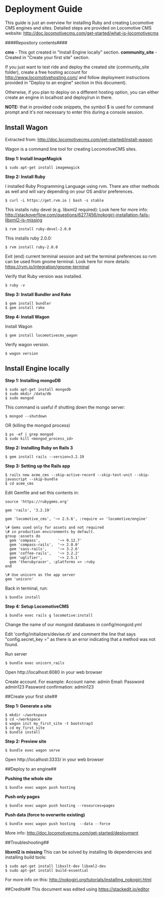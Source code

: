 # Deployment Guide #
This guide is just an overview for installing Ruby and creating Locomotive CMS engines and sites. Detailed steps are provided on Locomotive CMS website: http://doc.locomotivecms.com/get-started/what-is-locomotivecms

####Repository contents####

**cms** - This got created in "Install Engine locally" section.
**community_site** - Created in "Create your first site" section.

If you just want to test ride and deploy the created site (community_site folder), create a free hosting account for http://www.locomotivehosting.com/ and follow deployment instructions provided in "Deploy to an engine" section in this document).

Otherwise, if you plan to deploy on a different hosting option, you can either create an engine in localhost and deploy/run in there.

**NOTE:** that in provided code snippets, the symbol $ is used for command prompt and it's not necessary to enter this during a console session.

## Install Wagon ##

Extracted from: http://doc.locomotivecms.com/get-started/install-wagon

Wagon is a command line tool for creating LocomotiveCMS sites.

**Step 1: Install ImageMagick**

    $ sudo apt-get install imagemagick

**Step 2: Install Ruby**

I installed Ruby Programming Language using rvm. There are other methods as well and will vary depending on your OS and/or preferences.

    $ curl -L https://get.rvm.io | bash -s stable

This installs ruby devel (e.g. libxml2 required):
Look here for more info: http://stackoverflow.com/questions/6277456/nokogiri-installation-fails-libxml2-is-missing

    $ rvm install ruby-devel-2.0.0

This installs ruby 2.0.0:

    $ rvm install ruby-2.0.0


Exit (end) current terminal session and set the terminal preferences so rvm can be used from gnome terminal. Look here for more details: https://rvm.io/integration/gnome-terminal

Verify that Ruby version was installed.

    $ ruby -v

**Step 3: Install Bundler and Rake**

    $ gem install bundler
    $ gem install rake

**Step 4: Install Wagon**

Install Wagon

    $ gem install locomotivecms_wagon

Verify wagon version.

    $ wagon version


## Install Engine locally ##

**Step 1: Installing mongoDB**

    $ sudo apt-get install mongodb
    $ sudo mkdir /data/db
    $ sudo mongod

This command is useful if shutting down the mongo server:

    $ mongod --shutdown

OR (killing the mongod process)

    $ ps -ef | grep mongod
    $ sudo kill <mongod_process_id>

**Step 2: Installing Ruby on Rails 3**

    $ gem install rails --version=3.2.19

**Step 3: Setting up the Rails app**

    $ rails new acme_cms --skip-active-record --skip-test-unit --skip-javascript --skip-bundle
    $ cd acme_cms

Edit Gemfile and set this contents in:

    source 'https://rubygems.org'
    
    gem 'rails', '3.2.19'
    
    gem 'locomotive_cms', '~> 2.5.6', :require => 'locomotive/engine'
    
    \# Gems used only for assets and not required
    \# in production environments by default.
    group :assets do
      gem 'compass',        '~> 0.12.7'
      gem 'compass-rails',  '~> 2.0.0'
      gem 'sass-rails',     '~> 3.2.6'
      gem 'coffee-rails',   '~> 3.2.2'
      gem 'uglifier',       '~> 2.5.1'
      gem 'therubyracer', :platforms => :ruby
    end
    
    \# Use unicorn as the app server
    gem 'unicorn'

Back in terminal, run:

    $ bundle install

**Step 4: Setup LocomotiveCMS**

    $ bundle exec rails g locomotive:install

Change the name of our mongoid databases in config/mongoid.yml

Edit 'config/initializers/devise.rb' and comment the line that says "config.secret_key =" as there is an error indicating that a method was not found.

Run server

    $ bundle exec unicorn_rails

Open http://localhost:8080 in your web browser

Create account. For example:
Account name: admin
Email: <your email here>
Password admin123
Password confirmation: admin123


##Create your first site##

**Step 1: Generate a site**

    $ mkdir ~/workspace
    $ cd ~/workspace
    $ wagon init my_first_site -t bootstrap3
    $ cd my_first_site
    $ bundle install

**Step 2: Preview site**

    $ bundle exec wagon serve

Open http://localhost:3333/ in your web browser


##Deploy to an engine##

**Pushing the whole site**

    $ bundle exec wagon push hosting

**Push only pages**

    $ bundle exec wagon push hosting --resources=pages

**Push data (force to overwrite existing)**

    $ bundle exec wagon push hosting  --data --force

More info:
http://doc.locomotivecms.com/get-started/deployment


##Troubleshooting##

**libxml2 is missing**
This can be solved by installing lib dependencies and installing build tools:

    $ sudo apt-get install libxslt-dev libxml2-dev
    $ sudo apt-get install build-essential

For more info on this: http://nokogiri.org/tutorials/installing_nokogiri.html


##Credits##
This document was edited using https://stackedit.io/editor

